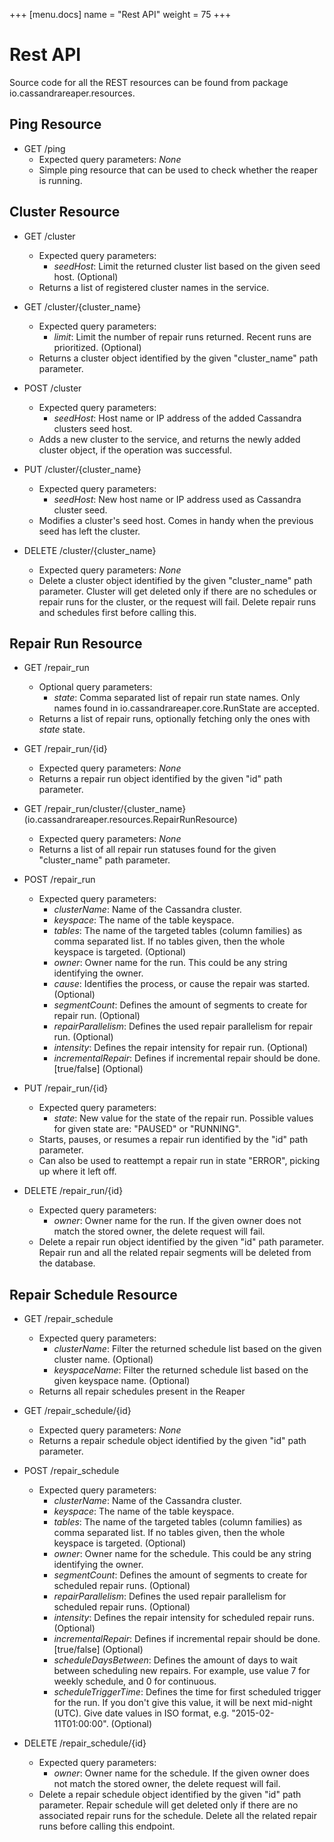 +++
[menu.docs]
name = "Rest API"
weight = 75
+++

# Rest API


Source code for all the REST resources can be found from package io.cassandrareaper.resources.

## Ping Resource

* GET     /ping
  * Expected query parameters: *None*
  * Simple ping resource that can be used to check whether the reaper is running.

## Cluster Resource

* GET     /cluster
  * Expected query parameters:
      * *seedHost*: Limit the returned cluster list based on the given seed host. (Optional)
  * Returns a list of registered cluster names in the service.

* GET     /cluster/{cluster_name}
  * Expected query parameters:
    * *limit*: Limit the number of repair runs returned. Recent runs are prioritized. (Optional)
  * Returns a cluster object identified by the given "cluster_name" path parameter.

* POST    /cluster
  * Expected query parameters:
      * *seedHost*: Host name or IP address of the added Cassandra
        clusters seed host.
  * Adds a new cluster to the service, and returns the newly added cluster object,
    if the operation was successful.

* PUT     /cluster/{cluster_name}
  * Expected query parameters:
      * *seedHost*: New host name or IP address used as Cassandra cluster seed.
  * Modifies a cluster's seed host. Comes in handy when the previous seed has left the cluster.

* DELETE  /cluster/{cluster_name}
  * Expected query parameters: *None*
  * Delete a cluster object identified by the given "cluster_name" path parameter.
    Cluster will get deleted only if there are no schedules or repair runs for the cluster,
    or the request will fail. Delete repair runs and schedules first before calling this.

## Repair Run Resource

* GET     /repair_run
  * Optional query parameters:
    * *state*: Comma separated list of repair run state names. Only names found in
    io.cassandrareaper.core.RunState are accepted.
  * Returns a list of repair runs, optionally fetching only the ones with *state* state.

* GET     /repair_run/{id}
  * Expected query parameters: *None*
  * Returns a repair run object identified by the given "id" path parameter.

* GET     /repair_run/cluster/{cluster_name} (io.cassandrareaper.resources.RepairRunResource)
  * Expected query parameters: *None*
  * Returns a list of all repair run statuses found for the given "cluster_name" path parameter.

* POST    /repair_run
  * Expected query parameters:
    * *clusterName*: Name of the Cassandra cluster.
    * *keyspace*: The name of the table keyspace.
    * *tables*: The name of the targeted tables (column families) as comma separated list.
                If no tables given, then the whole keyspace is targeted. (Optional)
    * *owner*: Owner name for the run. This could be any string identifying the owner.
    * *cause*: Identifies the process, or cause the repair was started. (Optional)
    * *segmentCount*: Defines the amount of segments to create for repair run. (Optional)
    * *repairParallelism*: Defines the used repair parallelism for repair run. (Optional)
    * *intensity*: Defines the repair intensity for repair run. (Optional)
    * *incrementalRepair*: Defines if incremental repair should be done. [true/false] (Optional)

* PUT    /repair_run/{id}
  * Expected query parameters:
    * *state*: New value for the state of the repair run.
      Possible values for given state are: "PAUSED" or "RUNNING".
  * Starts, pauses, or resumes a repair run identified by the "id" path parameter.
  * Can also be used to reattempt a repair run in state "ERROR", picking up where it left off.

* DELETE  /repair_run/{id}
  * Expected query parameters:
    * *owner*: Owner name for the run. If the given owner does not match the stored owner,
               the delete request will fail.
  * Delete a repair run object identified by the given "id" path parameter.
    Repair run and all the related repair segments will be deleted from the database.

## Repair Schedule Resource

* GET     /repair_schedule
  * Expected query parameters:
      * *clusterName*: Filter the returned schedule list based on the given
        cluster name. (Optional)
      * *keyspaceName*: Filter the returned schedule list based on the given
        keyspace name. (Optional)
  * Returns all repair schedules present in the Reaper

* GET     /repair_schedule/{id}
  * Expected query parameters: *None*
  * Returns a repair schedule object identified by the given "id" path parameter.

* POST    /repair_schedule
  * Expected query parameters:
    * *clusterName*: Name of the Cassandra cluster.
    * *keyspace*: The name of the table keyspace.
    * *tables*: The name of the targeted tables (column families) as comma separated list.
                If no tables given, then the whole keyspace is targeted. (Optional)
    * *owner*: Owner name for the schedule. This could be any string identifying the owner.
    * *segmentCount*: Defines the amount of segments to create for scheduled repair runs. (Optional)
    * *repairParallelism*: Defines the used repair parallelism for scheduled repair runs. (Optional)
    * *intensity*: Defines the repair intensity for scheduled repair runs. (Optional)
    * *incrementalRepair*: Defines if incremental repair should be done. [true/false] (Optional)
    * *scheduleDaysBetween*: Defines the amount of days to wait between scheduling new repairs.
                             For example, use value 7 for weekly schedule, and 0 for continuous.
    * *scheduleTriggerTime*: Defines the time for first scheduled trigger for the run.
                             If you don't give this value, it will be next mid-night (UTC).
                             Give date values in ISO format, e.g. "2015-02-11T01:00:00". (Optional)

* DELETE  /repair_schedule/{id}
  * Expected query parameters:
    * *owner*: Owner name for the schedule. If the given owner does not match the stored owner,
               the delete request will fail.
  * Delete a repair schedule object identified by the given "id" path parameter.
    Repair schedule will get deleted only if there are no associated repair runs for the schedule.
    Delete all the related repair runs before calling this endpoint.

